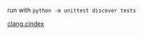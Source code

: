 
run with `python -m unittest discover tests`

[clang.cindex](https://www.pydoc.io/pypi/prophy-1.0.1/autoapi/parsers/clang/cindex/index.html#)
